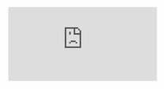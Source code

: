 <!--
 * @Author: wangyunbo
 * @Date: 2021-09-26 09:01:58
 * @LastEditors: wangyunbo
 * @LastEditTime: 2021-09-26 09:01:58
 * @FilePath: \dayByday\typescript\readMe.md
 * @Description: file content
-->
![typescript](https://www.logicbig.com/tutorials/misc/typescript/class-implementing-interfaces.html)